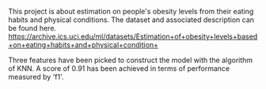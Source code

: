 This project is about estimation on people's obesity levels from their eating habits and physical conditions. The dataset and associated description can be found here. https://archive.ics.uci.edu/ml/datasets/Estimation+of+obesity+levels+based+on+eating+habits+and+physical+condition+

Three features have been picked to construct the model with the algorithm of KNN. A score of 0.91 has been achieved in terms of performance measured by 'f1'.
